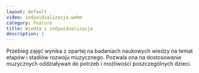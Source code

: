 ```yaml
---
layout: default
video: indywidualizacja.webm
category: Feature
title: Wiedza i indywidualizacja
description: |
---
```


Przebieg zajęć wynika z&nbsp;opartej na&nbsp;badaniach naukowych wiedzy na&nbsp;temat etapów i&nbsp;stadiów rozwoju muzycznego. 
Pozwala ona na&nbsp;dostosowanie muzycznych oddziaływań do&nbsp;potrzeb i&nbsp;możliwości poszczególnych dzieci.
